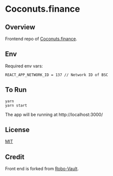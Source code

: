 # Coconuts.finance

## Overview

Frontend repo of [Coconuts.finance](https://docs.coconuts.finance/). 

## Env

Required env vars:

```
REACT_APP_NETWORK_ID = 137 // Network ID of BSC
```

## To Run

```
yarn
yarn start
```

The app will be running at http://localhost:3000/


## License

[MIT](LICENSE)


## Credit

Front end is forked from [Robo-Vault](https://robo-vault.com/).
